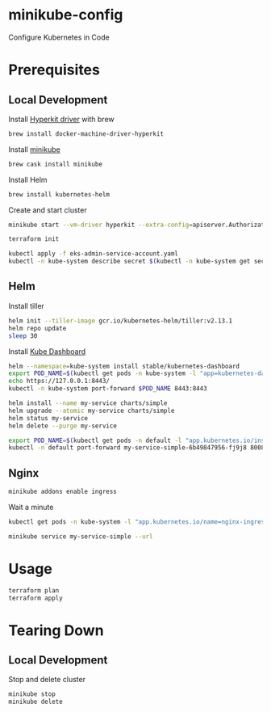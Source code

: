 # minikube-config
Configure Kubernetes in Code

# Prerequisites
## Local Development
Install [Hyperkit driver](https://github.com/kubernetes/minikube/blob/master/docs/drivers.md#hyperkit-driver) with brew
```bash
brew install docker-machine-driver-hyperkit
```

Install [minikube](https://github.com/kubernetes/minikube)
```bash
brew cask install minikube
```

Install Helm
```bash
brew install kubernetes-helm
```

Create and start cluster
```bash
minikube start --vm-driver hyperkit --extra-config=apiserver.Authorization.Mode=RBAC
```

```bash
terraform init
```

```bash
kubectl apply -f eks-admin-service-account.yaml
kubectl -n kube-system describe secret $(kubectl -n kube-system get secret | grep eks-admin | awk '{print $1}')
```

## Helm
Install tiller
```bash
helm init --tiller-image gcr.io/kubernetes-helm/tiller:v2.13.1
helm repo update
sleep 30
```

Install [Kube Dashboard](https://docs.aws.amazon.com/eks/latest/userguide/dashboard-tutorial.html)
```bash
helm --namespace=kube-system install stable/kubernetes-dashboard
export POD_NAME=$(kubectl get pods -n kube-system -l "app=kubernetes-dashboard,release=k8s-dashboard" -o jsonpath="{.items[0].metadata.name}")
echo https://127.0.0.1:8443/
kubectl -n kube-system port-forward $POD_NAME 8443:8443
```

```bash
helm install --name my-service charts/simple
helm upgrade --atomic my-service charts/simple
helm status my-service
helm delete --purge my-service
```

```bash
export POD_NAME=$(kubectl get pods -n default -l "app.kubernetes.io/instance=my-service" -o jsonpath="{.items[0].metadata.name}")
kubectl -n default port-forward my-service-simple-6b49847956-fj9j8 8008:80
```

## Nginx

```bash
minikube addons enable ingress
```
Wait a minute
```bash
kubectl get pods -n kube-system -l "app.kubernetes.io/name=nginx-ingress-controller"
```

```bash
minikube service my-service-simple --url
```

# Usage

```bash
terraform plan
terraform apply
```

# Tearing Down
## Local Development

Stop and delete cluster
```bash
minikube stop
minikube delete
```
